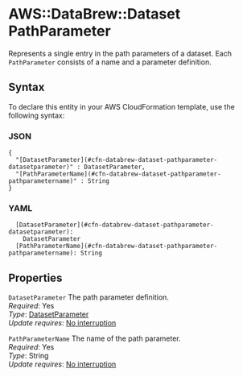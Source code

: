 # AWS::DataBrew::Dataset PathParameter<a name="aws-properties-databrew-dataset-pathparameter"></a>

Represents a single entry in the path parameters of a dataset\. Each `PathParameter` consists of a name and a parameter definition\.

## Syntax<a name="aws-properties-databrew-dataset-pathparameter-syntax"></a>

To declare this entity in your AWS CloudFormation template, use the following syntax:

### JSON<a name="aws-properties-databrew-dataset-pathparameter-syntax.json"></a>

```
{
  "[DatasetParameter](#cfn-databrew-dataset-pathparameter-datasetparameter)" : DatasetParameter,
  "[PathParameterName](#cfn-databrew-dataset-pathparameter-pathparametername)" : String
}
```

### YAML<a name="aws-properties-databrew-dataset-pathparameter-syntax.yaml"></a>

```
  [DatasetParameter](#cfn-databrew-dataset-pathparameter-datasetparameter): 
    DatasetParameter
  [PathParameterName](#cfn-databrew-dataset-pathparameter-pathparametername): String
```

## Properties<a name="aws-properties-databrew-dataset-pathparameter-properties"></a>

`DatasetParameter`  <a name="cfn-databrew-dataset-pathparameter-datasetparameter"></a>
The path parameter definition\.  
*Required*: Yes  
*Type*: [DatasetParameter](aws-properties-databrew-dataset-datasetparameter.md)  
*Update requires*: [No interruption](https://docs.aws.amazon.com/AWSCloudFormation/latest/UserGuide/using-cfn-updating-stacks-update-behaviors.html#update-no-interrupt)

`PathParameterName`  <a name="cfn-databrew-dataset-pathparameter-pathparametername"></a>
The name of the path parameter\.  
*Required*: Yes  
*Type*: String  
*Update requires*: [No interruption](https://docs.aws.amazon.com/AWSCloudFormation/latest/UserGuide/using-cfn-updating-stacks-update-behaviors.html#update-no-interrupt)